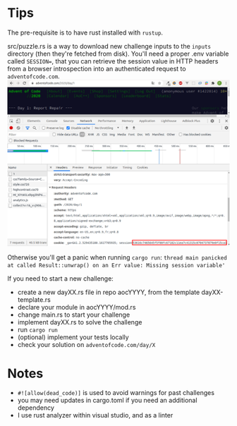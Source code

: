 # Tips

The pre-requisite is to have rust installed with `rustup`.

src/puzzle.rs is a way to download new challenge inputs to the `inputs` directory (then they're fetched from disk). You'll need a proper .env variable called `SESSION=`, that you can retrieve the session value in HTTP headers from a browser introspection into an authenticated request to `adventofcode.com`.
![](aoc_session.png)

Otherwise you'll get a panic when running `cargo run`:
`thread main panicked at called Result::unwrap() on an Err value: Missing session variable'`

If you need to start a new challenge:

- create a new dayXX.rs file in repo aocYYYY, from the template dayXX-template.rs
- declare your module in aocYYYY/mod.rs
- change main.rs to start your challenge
- implement dayXX.rs to solve the challenge
- run `cargo run`
- (optional) implement your tests locally
- check your solution on `adventofcode.com/day/X`

# Notes

- `#![allow(dead_code)]` is used to avoid warnings for past challenges
- you may need updates in cargo.toml if you need an additional dependency
- I use rust analyzer within visual studio, and as a linter
